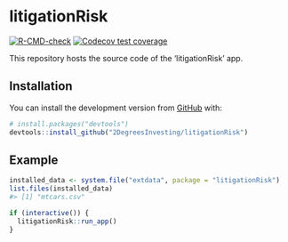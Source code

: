 
<!-- README.md is generated from README.Rmd. Please edit that file -->

# litigationRisk

<!-- badges: start -->

[![R-CMD-check](https://github.com/2DegreesInvesting/litigationRisk/workflows/R-CMD-check/badge.svg)](https://github.com/2DegreesInvesting/litigationRisk/actions)
[![Codecov test
coverage](https://codecov.io/gh/2DegreesInvesting/litigationRisk/branch/main/graph/badge.svg)](https://codecov.io/gh/2DegreesInvesting/litigationRisk?branch=main)
<!-- badges: end -->

This repository hosts the source code of the ‘litigationRisk’ app.

## Installation

You can install the development version from
[GitHub](https://github.com/) with:

``` r
# install.packages("devtools")
devtools::install_github("2DegreesInvesting/litigationRisk")
```

## Example

``` r
installed_data <- system.file("extdata", package = "litigationRisk")
list.files(installed_data)
#> [1] "mtcars.csv"

if (interactive()) {
  litigationRisk::run_app()
}
```
